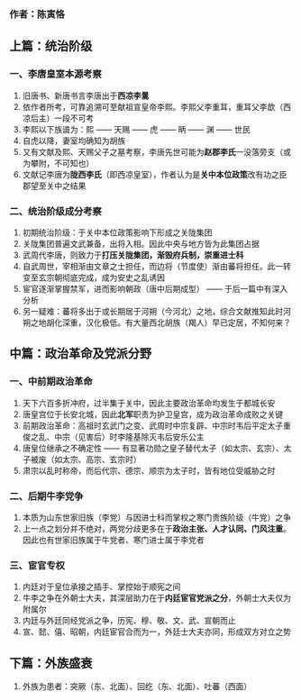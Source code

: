 
### 作者：陈寅恪

## 上篇：统治阶级

### 一、李唐皇室本源考察

1. 旧唐书、新唐书言李唐出于**西凉李暠**
2. 依作者所考，可靠追溯可至献祖宣皇帝李熙。李熙父李重耳，重耳父李歆（西凉后主）一段不可考
3. 李熙以下族谱为：熙 —— 天赐 —— 虎 —— 昞 —— 渊 —— 世民
4. 自虎以降，妻室均确知为胡族
5. 又有文献及熙、天赐父子之墓考察，李唐先世可能为**赵郡李氏**一没落旁支（或为攀附，不可知也）
6. 文献记李唐为**陇西李氏**（即西凉皇室），作者认为是**关中本位政策**改有功之臣郡望至关中之结果

### 二、统治阶级成分考察

1. 初期统治阶级：于关中本位政策影响下形成之关陇集团
2. 关陇集团普遍文武兼备，出将入相。因此中央与地方皆为此集团占据
3. 武周代李唐，则致力于**打压关陇集团，渐毁府兵制，崇重进士科**
4. 自武周世，宰相渐由文章之士担任，而边将（节度使）渐由蕃将担任。此一转变至玄宗朝彻底完成，成为安史之乱诱因
5. 宦官逐渐掌握禁军，进而影响朝政（唐中后期成型） —— 于后一篇中有深入分析
6. 另一疑难：蕃将多出于或长期居于河朔（今河北）之地，综合文献推知此时河朔之地胡化深重，汉化极低。有大量西北胡族（羯人）早已定居，不知何来？


## 中篇：政治革命及党派分野

### 一、中前期政治革命

1. 天下六百多折冲府，过半集于关中，因此主要政治革命均发生于都城长安
2. 唐皇宫位于长安北城，因此**北军**职责为护卫皇宫，成为政治革命成败之关键
3. 前期政治革命：高祖时玄武门之变、武周时中宗复辟、中宗时韦后平定太子重俊之乱、中宗（见害后）时李隆基除灭韦后安乐公主
4. 唐皇位继承之不确定性 —— 有显著功勋之皇子替代太子（如太宗、玄宗）、太子被废（如太宗、高宗、玄宗时）
5. 肃宗以乱时称帝，而后代宗、德宗、顺宗为太子时，皆有地位受威胁之时


### 二、后期牛李党争

1. 本质为山东世家旧族（李党）与因进士科而掌权之寒门贵族阶级（牛党）之争
2. 上一点之划分并不绝对，两党分歧更多在于**政治主张、人才认同、门风注重**。因此也有世家旧族属于牛党者、寒门进士属于李党者


### 三、宦官专权

1. 内廷对于皇位承接之插手、掌控始于顺宪之间
2. 牛李之争在外朝士大夫，其深层助力在于**内廷宦官党派之分**，外朝士大夫仅为附属尔
3. 内廷与外廷同经党派之争，历宪、穆、敬、文、武、宣朝而止
4. 宣、懿、僖、昭朝，内廷宦官合而为一，外廷士大夫亦同，形成双方对立之势


## 下篇：外族盛衰

1. 外族为患者：突厥（东、北面）、回纥（东、北面）、吐蕃（西面）



